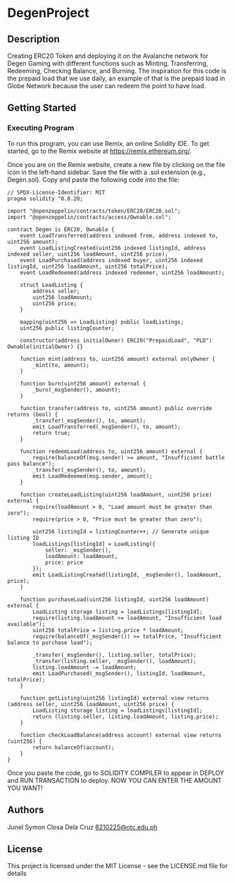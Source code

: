 # DegenProject
## Description
 Creating ERC20 Token and deploying it on the Avalanche network for Degen Gaming with different functions such as Minting, Transferring, Redeeming, Checking Balance, and Burning. The inspiration for this code is the prepaid load that we use daily, an example of that is the prepaid load in Globe Network because the user can redeem the point to have load.

## Getting Started

### Executing Program
To run this program, you can use Remix, an online Solidity IDE. To get started, go to the Remix website at https://remix.ethereum.org/.

Once you are on the Remix website, create a new file by clicking on the file icon in the left-hand sidebar. Save the file with a .sol extension (e.g., Degen.sol). Copy and paste the following code into the file:

```
// SPDX-License-Identifier: MIT
pragma solidity ^0.8.20;

import "@openzeppelin/contracts/token/ERC20/ERC20.sol";
import "@openzeppelin/contracts/access/Ownable.sol";

contract Degen is ERC20, Ownable {
    event LoadTransferred(address indexed from, address indexed to, uint256 amount);
    event LoadListingCreated(uint256 indexed listingId, address indexed seller, uint256 loadAmount, uint256 price);
    event LoadPurchased(address indexed buyer, uint256 indexed listingId, uint256 loadAmount, uint256 totalPrice);
    event LoadRedeemed(address indexed redeemer, uint256 loadAmount);

    struct LoadListing { 
        address seller; 
        uint256 loadAmount; 
        uint256 price; 
    }

    mapping(uint256 => LoadListing) public loadListings;
    uint256 public listingCounter;

    constructor(address initialOwner) ERC20("PrepaidLoad", "PLD") Ownable(initialOwner) {}

    function mint(address to, uint256 amount) external onlyOwner { 
        _mint(to, amount); 
    }

    function burn(uint256 amount) external { 
        _burn(_msgSender(), amount); 
    }

    function transfer(address to, uint256 amount) public override returns (bool) { 
        _transfer(_msgSender(), to, amount); 
        emit LoadTransferred(_msgSender(), to, amount);
        return true; 
    }

    function redeemLoad(address to, uint256 amount) external {
        require(balanceOf(msg.sender) >= amount, "Insufficient battle pass balance");
        _transfer(_msgSender(), to, amount); 
        emit LoadRedeemed(msg.sender, amount);
    }   

    function createLoadListing(uint256 loadAmount, uint256 price) external {
        require(loadAmount > 0, "Load amount must be greater than zero");
        require(price > 0, "Price must be greater than zero");

        uint256 listingId = listingCounter++; // Generate unique listing ID
        loadListings[listingId] = LoadListing({
            seller: _msgSender(),
            loadAmount: loadAmount,
            price: price
        });
        emit LoadListingCreated(listingId, _msgSender(), loadAmount, price);
    }

    function purchaseLoad(uint256 listingId, uint256 loadAmount) external {
        LoadListing storage listing = loadListings[listingId];
        require(listing.loadAmount >= loadAmount, "Insufficient load available");
        uint256 totalPrice = listing.price * loadAmount;
        require(balanceOf(_msgSender()) >= totalPrice, "Insufficient balance to purchase load");

        _transfer(_msgSender(), listing.seller, totalPrice);
        _transfer(listing.seller, _msgSender(), loadAmount);
        listing.loadAmount -= loadAmount;
        emit LoadPurchased(_msgSender(), listingId, loadAmount, totalPrice);
    }

    function getListing(uint256 listingId) external view returns (address seller, uint256 loadAmount, uint256 price) {
        LoadListing storage listing = loadListings[listingId];
        return (listing.seller, listing.loadAmount, listing.price);
    }

    function checkLoadBalance(address account) external view returns (uint256) { 
        return balanceOf(account); 
    }
}

```

Once you paste the code, go to SOLIDITY COMPILER to appear in DEPLOY and RUN TRANSACTION to deploy. NOW YOU CAN ENTER THE AMOUNT YOU WANT!

## Authors

Junel Symon Closa Dela Cruz
8210225@ntc.edu.ph


## License

This project is licensed under the MIT License - see the LICENSE.md file for details

